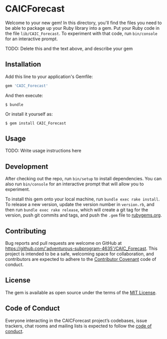 # CAICForecast

Welcome to your new gem! In this directory, you'll find the files you need to be able to package up your Ruby library into a gem. Put your Ruby code in the file `lib/CAIC_Forecast`. To experiment with that code, run `bin/console` for an interactive prompt.

TODO: Delete this and the text above, and describe your gem

## Installation

Add this line to your application's Gemfile:

```ruby
gem 'CAIC_Forecast'
```

And then execute:

    $ bundle

Or install it yourself as:

    $ gem install CAIC_Forecast

## Usage

TODO: Write usage instructions here

## Development

After checking out the repo, run `bin/setup` to install dependencies. You can also run `bin/console` for an interactive prompt that will allow you to experiment.

To install this gem onto your local machine, run `bundle exec rake install`. To release a new version, update the version number in `version.rb`, and then run `bundle exec rake release`, which will create a git tag for the version, push git commits and tags, and push the `.gem` file to [rubygems.org](https://rubygems.org).

## Contributing

Bug reports and pull requests are welcome on GitHub at https://github.com/'adventurous-subprogram-4635'/CAIC_Forecast. This project is intended to be a safe, welcoming space for collaboration, and contributors are expected to adhere to the [Contributor Covenant](http://contributor-covenant.org) code of conduct.

## License

The gem is available as open source under the terms of the [MIT License](https://opensource.org/licenses/MIT).

## Code of Conduct

Everyone interacting in the CAICForecast project’s codebases, issue trackers, chat rooms and mailing lists is expected to follow the [code of conduct](https://github.com/'adventurous-subprogram-4635'/CAIC_Forecast/blob/master/CODE_OF_CONDUCT.md).
